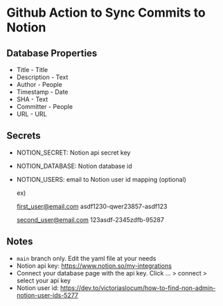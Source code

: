 # Github Action to Sync Commits to Notion

## Database Properties
- Title - Title
- Description - Text
- Author - People
- Timestamp - Date
- SHA - Text
- Committer - People
- URL - URL

## Secrets
- NOTION_SECRET: Notion api secret key
- NOTION_DATABASE: Notion database id
- NOTION_USERS: email to Notion user id mapping (optional)

  ex) 
  
  first_user@email.com asdf1230-qwer23857-asdf123
  
  second_user@email.com 123asdf-2345zdfb-95287

## Notes
- `main` branch only. Edit the yaml file at your needs
- Notion api key: https://www.notion.so/my-integrations
- Connect your database page with the api key. Click ... > connect > select your api key
- Notion user id: https://dev.to/victoriaslocum/how-to-find-non-admin-notion-user-ids-5277
